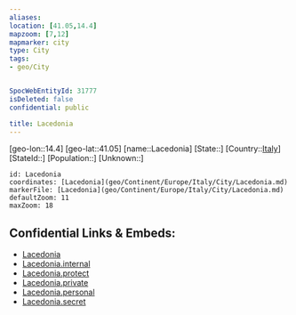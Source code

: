 ```yaml
---
aliases: 
location: [41.05,14.4]
mapzoom: [7,12] 
mapmarker: city 
type: City
tags:
- geo/City


SpocWebEntityId: 31777
isDeleted: false
confidential: public

title: Lacedonia
---
```

[geo-lon::14.4]
[geo-lat::41.05]
[name::Lacedonia]
[State::]
[Country::[Italy](geo/Continent/Europe/Italy.md)]
[StateId::]
[Population::]
[Unknown::]


```leaflet
id: Lacedonia
coordinates: [Lacedonia](geo/Continent/Europe/Italy/City/Lacedonia.md)
markerFile: [Lacedonia](geo/Continent/Europe/Italy/City/Lacedonia.md)
defaultZoom: 11 
maxZoom: 18
```


## Confidential Links & Embeds: 
- [Lacedonia](../../../../../../_public/geo/Continent/Europe/Italy/City/Lacedonia.md) 
- [Lacedonia.internal](../../../../../../_internal/geo/Continent/Europe/Italy/City/Lacedonia.internal.md) 
- [Lacedonia.protect](../../../../../../_protect/geo/Continent/Europe/Italy/City/Lacedonia.protect.md) 
- [Lacedonia.private](../../../../../../_private/geo/Continent/Europe/Italy/City/Lacedonia.private.md) 
- [Lacedonia.personal](../../../../../../_personal/geo/Continent/Europe/Italy/City/Lacedonia.personal.md) 
- [Lacedonia.secret](../../../../../../_secret/geo/Continent/Europe/Italy/City/Lacedonia.secret.md) 
